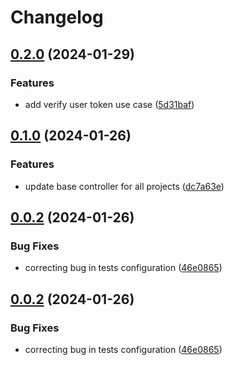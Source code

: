 # Changelog

## [0.2.0](https://github.com/soymichelt/restaurant-microservices/compare/restaurant-core-v0.1.0...restaurant-core-v0.2.0) (2024-01-29)


### Features

* add verify user token use case ([5d31baf](https://github.com/soymichelt/restaurant-microservices/commit/5d31baf72984aa00f60d8e7480fa96e0c36d9dd9))

## [0.1.0](https://github.com/soymichelt/restaurant-microservices/compare/restaurant-core-v0.0.2...restaurant-core-v0.1.0) (2024-01-26)


### Features

* update base controller for all projects ([dc7a63e](https://github.com/soymichelt/restaurant-microservices/commit/dc7a63eb5a5f885c37c05c6a72f7e241176c7cba))

## [0.0.2](https://github.com/soymichelt/restaurant-microservices/compare/restaurant-core-v0.0.1...restaurant-core-v0.0.2) (2024-01-26)


### Bug Fixes

* correcting bug in tests configuration ([46e0865](https://github.com/soymichelt/restaurant-microservices/commit/46e0865de6eaf071cfcea084f69ac9197a3b43a4))

## [0.0.2](https://github.com/soymichelt/restaurant-microservices/compare/restaurant-core-v0.0.1...restaurant-core-v0.0.2) (2024-01-26)


### Bug Fixes

* correcting bug in tests configuration ([46e0865](https://github.com/soymichelt/restaurant-microservices/commit/46e0865de6eaf071cfcea084f69ac9197a3b43a4))
